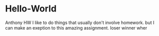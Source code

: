 # Hello-World
Anthony HW
I like to do things that usually don't involve homework. but I can make an exeption to this amazing assignment.
loser
winner
wher
